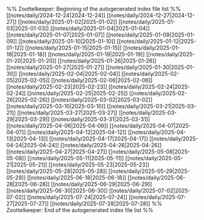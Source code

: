 %% Zoottelkeeper: Beginning of the autogenerated index file list  %%
 [[notes/daily/2024-12-24|2024-12-24]]
 [[notes/daily/2024-12-27|2024-12-27]]
 [[notes/daily/2025-01-02|2025-01-02]]
 [[notes/daily/2025-01-03|2025-01-03]]
 [[notes/daily/2025-01-04|2025-01-04]]
 [[notes/daily/2025-01-07|2025-01-07]]
 [[notes/daily/2025-01-09|2025-01-09]]
 [[notes/daily/2025-01-10|2025-01-10]]
 [[notes/daily/2025-01-12|2025-01-12]]
 [[notes/daily/2025-01-15|2025-01-15]]
 [[notes/daily/2025-01-18|2025-01-18]]
 [[notes/daily/2025-01-19|2025-01-19]]
 [[notes/daily/2025-01-20|2025-01-20]]
 [[notes/daily/2025-01-26|2025-01-26]]
 [[notes/daily/2025-01-27|2025-01-27]]
 [[notes/daily/2025-01-30|2025-01-30]]
 [[notes/daily/2025-02-04|2025-02-04]]
 [[notes/daily/2025-02-05|2025-02-05]]
 [[notes/daily/2025-02-06|2025-02-06]]
 [[notes/daily/2025-02-23|2025-02-23]]
 [[notes/daily/2025-02-24|2025-02-24]]
 [[notes/daily/2025-02-25|2025-02-25]]
 [[notes/daily/2025-02-26|2025-02-26]]
 [[notes/daily/2025-03-02|2025-03-02]]
 [[notes/daily/2025-03-10|2025-03-10]]
 [[notes/daily/2025-03-21|2025-03-21]]
 [[notes/daily/2025-03-27|2025-03-27]]
 [[notes/daily/2025-03-29|2025-03-29]]
 [[notes/daily/2025-03-31|2025-03-31]]
 [[notes/daily/2025-04-06|2025-04-06]]
 [[notes/daily/2025-04-07|2025-04-07]]
 [[notes/daily/2025-04-12|2025-04-12]]
 [[notes/daily/2025-04-13|2025-04-13]]
 [[notes/daily/2025-04-17|2025-04-17]]
 [[notes/daily/2025-04-24|2025-04-24]]
 [[notes/daily/2025-04-26|2025-04-26]]
 [[notes/daily/2025-04-27|2025-04-27]]
 [[notes/daily/2025-05-08|2025-05-08]]
 [[notes/daily/2025-05-11|2025-05-11]]
 [[notes/daily/2025-05-21|2025-05-21]]
 [[notes/daily/2025-05-23|2025-05-23]]
 [[notes/daily/2025-05-28|2025-05-28]]
 [[notes/daily/2025-05-29|2025-05-29]]
 [[notes/daily/2025-06-18|2025-06-18]]
 [[notes/daily/2025-06-28|2025-06-28]]
 [[notes/daily/2025-06-29|2025-06-29]]
 [[notes/daily/2025-06-30|2025-06-30]]
 [[notes/daily/2025-07-02|2025-07-02]]
 [[notes/daily/2025-07-24|2025-07-24]]
 [[notes/daily/2025-07-27|2025-07-27]]
 [[notes/daily/2025-07-28|2025-07-28]]
%% Zoottelkeeper: End of the autogenerated index file list  %%
